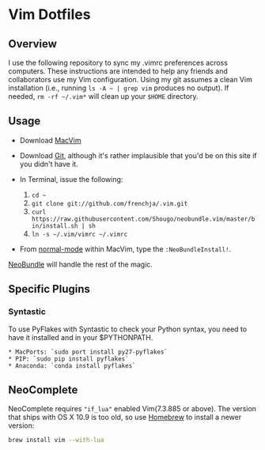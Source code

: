 # Vim Dotfiles
## Overview
I use the following repository to sync my .vimrc preferences across computers. These instructions are intended to help any friends and collaborators use my Vim configuration. Using my git assumes a clean Vim installation (i.e., running `ls -A ~ | grep vim` produces no output). If needed, `rm -rf ~/.vim*` will clean up your `$HOME` directory.
## Usage
* Download [MacVim](https://github.com/b4winckler/macvim/releases)
* Download [Git](http://git-scm.com/downloads), although it's rather implausible that you'd be on this site if you didn't have it.
* In Terminal, issue the following:
	1. `cd ~`
	2. `git clone git://github.com/frenchja/.vim.git`
	3. `curl https://raw.githubusercontent.com/Shougo/neobundle.vim/master/bin/install.sh | sh`
	4. `ln -s ~/.vim/vimrc ~/.vimrc`
        
* From [normal-mode](http://vimdoc.sourceforge.net/htmldoc/intro.html#mode-switching) within MacVim, type the `:NeoBundleInstall!`. 
                                                                                                                                                      
[NeoBundle](https://github.com/Shougo/neobundle.vim) will handle the rest of the magic.

## Specific Plugins
### Syntastic
To use PyFlakes with Syntastic to check your Python syntax, you need to have it installed and in your
$PYTHONPATH. 

	* MacPorts: `sudo port install py27-pyflakes`
	* PIP: `sudo pip install pyflakes`
	* Anaconda: `conda install pyflakes`

## NeoComplete
NeoComplete requires `"if_lua"` enabled Vim(7.3.885 or above).  The version that ships with OS X 10.9 is too old, 
so use [Homebrew](http://brew.sh/) to install a newer version:

```bash
brew install vim --with-lua
```

